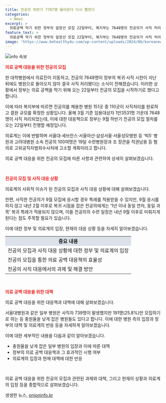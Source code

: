 ```yaml
---
title: 전공의 하반기 7707명 돌아온다 다시 뽑힌다
categories:
  - News
excerpt: >
  의료공백 막기 위한 정부의 앞장선 모집 22일부터, 복지부는 7648명의 전공의가 사직 처리됐으며, 9월 후반기에 7707명을 모집할 예정. 1만3531명의 임용대상 중 56.5%가 사직. 사직한 전공의에게는 특례 적용 가능하나, 내년 2월 이후로 돌아오는 경우에는 특례가 적용되지 않음. 더불어, 빅5 및 고려대병원은 총 100여명의 전공의를 고소할 예정이며, 의료계는 이에 반발 중.
feature_text: >
  의료공백 막기 위한 정부의 앞장선 모집 22일부터, 복지부는 7648명의 전공의가 사직 처리됐으며, 9월 후반기에 7707명을 모집할 예정. 1만3531명의 임용대상 중 56.5%가 사직. 사직한 전공의에게는 특례 적용 가능하나, 내년 2월 이후로 돌아오는 경우에는 특례가 적용되지 않음. 더불어, 빅5 및 고려대병원은 총 100여명의 전공의를 고소할 예정이며, 의료계는 이에 반발 중.
image: 'https://www.behealthy4u.com/wp-content/uploads/2024/06/koreanews.jpg'
---
```


<p><img src="https://www.behealthy4u.com/wp-content/uploads/2024/06/koreanews.jpg" alt="info 속보" /></p>

<p><b><span style="color: #ee2323;">의료 공백 대응을 위한 전공의 모집</span></b></p>

<p>한 대학병원에서 의료진이 이동하고, 전공의 7648명이 정부의 복귀·사직 시한이 지난 뒤에도 병원으로 돌아오지 않아 결국 사직 처리됐다는 소식이 전해졌습니다. 이러한 상황에서 정부는 의료 공백을 막기 위해 오는 22일부터 전공의 모집을 시작하기로 했다고 합니다.</p>

<p>이에 따라 복지부에 따르면 전공의를 채용한 병원 151곳 중 110곳이 사직처리를 완료하고 결원 규모를 확정한 상황입니다. 올해 3월 기준 임용대상자 1만3531명 가운데 7648명이 사직 처리되었는데, 이에 대한 대응책으로 정부는 9월 하반기 전공의 모집 절차를 오는 22일부터 진행할 예정입니다.</p>

<p>의료계는 이에 반발하며 서울대·세브란스·서울아산·삼성서울·서울성모병원 등 ‘빅5’ 병원과 고려대병원 소속 전공의 100여명은 19일 수련병원장과 조 장관을 직권남용 등 혐의로 고위공직자범죄수사처에 고소할 계획이라고 합니다.</p>

<p>의료 공백 대응을 위한 전공의 모집에 따른 사항과 관련하여 상세히 살펴보겠습니다. </p>

<p data-ke-size="size16">&nbsp;</p>

<p><b><span style="color: #ee2323;">전공의 모집 및 사직 대응 상황</span></b></p>

<p>의료계의 사회적 이슈가 된 전공의 모집과 사직 대응 상황에 대해 살펴보겠습니다.</p>

<p>한편, 사직한 전공의가 9월 모집에 응시할 경우 특례를 적용받을 수 있지만, 9월 응시를 하지 않고 내년 2월 이후로 복귀 시점을 잡은 전공의에게는 ‘1년 이내 동일 연차, 동일 과목’ 복귀 특례가 적용되지 않으며, 이들 전공의의 수련 일정은 내년 9월 이후로 미뤄지게 된다는 점도 주목할 필요가 있습니다.</p>

<p>이에 대한 정부 및 의료계의 입장, 현재의 대응 상황 등을 자세히 알아보겠습니다.</p>

<table>
    <tr>
        <td style="text-align: center; background-color: #21538527;"><b>중요 내용</b></td>
    </tr>
    <tr>
        <td>전공의 모집과 사직 대응 상황에 대한 정부 및 의료계의 입장</td>
    </tr>
    <tr>
        <td>전공의 모집을 통한 의료 공백 대응책의 효율성</td>
    </tr>
    <tr>
        <td>전공의 사직 대응에서의 과제 및 해결 방안</td>
    </tr>
</table>

<p data-ke-size="size16">&nbsp;</p>

<p><b><span style="color: #ee2323;">의료 공백 대응을 위한 대책</span></b></p>

<p>의료 공백 대응을 위한 대응책과 대책에 대해 살펴보겠습니다.</p>

<p>서울대병원과 같은 일부 병원은 사직자 739명이 발생했지만 191명(25.8%)만 모집하기로 하는 등 충원율을 낮게 잡은 병원들도 있다고 합니다. 이에 대한 병원 측의 입장과 정부의 대책 및 의료계의 반응 등을 자세하게 알아보겠습니다.</p>

<p>이에 대한 세부적인 내용을 다음과 같이 알아보겠습니다.</p>

<ul>
    <li>충원율을 낮게 잡은 일부 병원의 입장과 이에 따른 대책</li>
    <li>정부의 의료 공백 대응책과 그 효과적인 시행 여부</li>
    <li>의료계의 입장과 현재 대책에 대한 반응</li>
</ul>

<p data-ke-size="size16">&nbsp;</p>

<p>의료 공백 대응을 위한 전공의 모집과 관련된 과제와 대책, 그리고 현재의 상황과 의료계의 입장 등을 종합적으로 살펴보겠습니다.</p>
생생한 뉴스, <a href="https://onioninfo.kr" rel="dofollow">onioninfo.kr</a>


